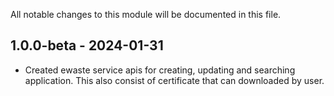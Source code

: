 
All notable changes to this module will be documented in this file.

## 1.0.0-beta - 2024-01-31

- Created ewaste service apis for creating, updating and searching application. This also consist of certificate that can downloaded by user.
